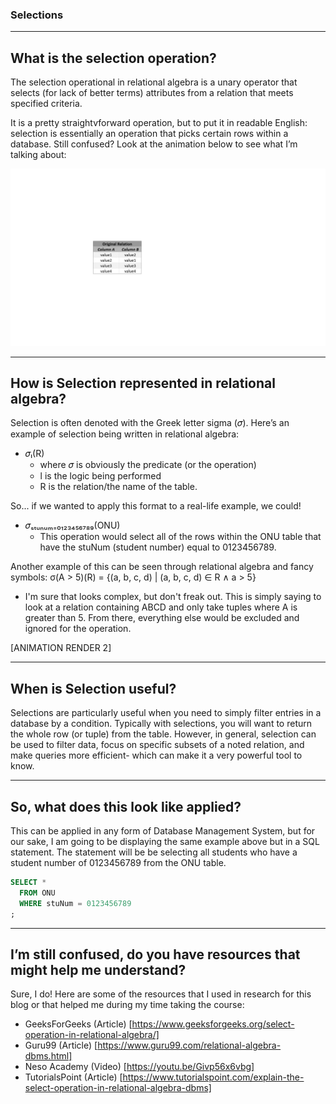 ### Selections

---
## What is the selection operation?
The selection operational in relational algebra is a unary operator that selects (for lack of better terms) attributes from a relation that meets specified criteria. 

It is a pretty straightvforward operation, but to put it in readable English: selection is essentially an operation that picks certain rows within a database.
Still confused? Look at the animation below to see what I’m talking about:

![selection_1](selection_1.gif)

---
## How is Selection represented in relational algebra?
Selection is often denoted with the Greek letter sigma (𝜎). Here’s an example of selection being written in relational algebra:
- 𝜎ₗ(R)
  - where 𝜎 is obviously the predicate (or the operation)
  - l is the logic being performed
  - R is the relation/the name of the table.

So... if we wanted to apply this format to a real-life example, we could!
- 𝜎ₛₜᵤₙᵤₘ₌₀₁₂₃₄₅₆₇₈₉(ONU)
  - This operation would select all of the rows within the ONU table that have the stuNum (student number) equal to 0123456789.

Another example of this can be seen through relational algebra and fancy symbols: σ(A > 5)(R) = {(a, b, c, d) | (a, b, c, d) ∈ R ∧ a > 5}
- I'm sure that looks complex, but don't freak out. This is simply saying to look at a relation containing ABCD and only take tuples where A is greater than 5. From there, everything else would be excluded and ignored for the operation.

[ANIMATION RENDER 2]

---
## When is Selection useful?
Selections are particularly useful when you need to simply filter entries in a database by a condition. Typically with selections, you will want to return the whole row (or tuple) from the table. However, in general, selection can be used to filter data, focus on specific subsets of a noted relation, and make queries more efficient- which can make it a very powerful tool to know.

---
## So, what does this look like applied?
This can be applied in any form of Database Management System, but for our sake, I am going to be displaying the same example above but in a SQL statement. The statement will be be selecting all students who have a student number of 0123456789 from the ONU table.

```sql
SELECT *
  FROM ONU
  WHERE stuNum = 0123456789
;
```

---
## I’m still confused, do you have resources that might help me understand?
Sure, I do! Here are some of the resources that I used in research for this blog or that helped me during my time taking the course:
- GeeksForGeeks (Article) [https://www.geeksforgeeks.org/select-operation-in-relational-algebra/]
- Guru99 (Article) [https://www.guru99.com/relational-algebra-dbms.html]
- Neso Academy (Video) [https://youtu.be/Givp56x6vbg]
- TutorialsPoint (Article) [https://www.tutorialspoint.com/explain-the-select-operation-in-relational-algebra-dbms]
